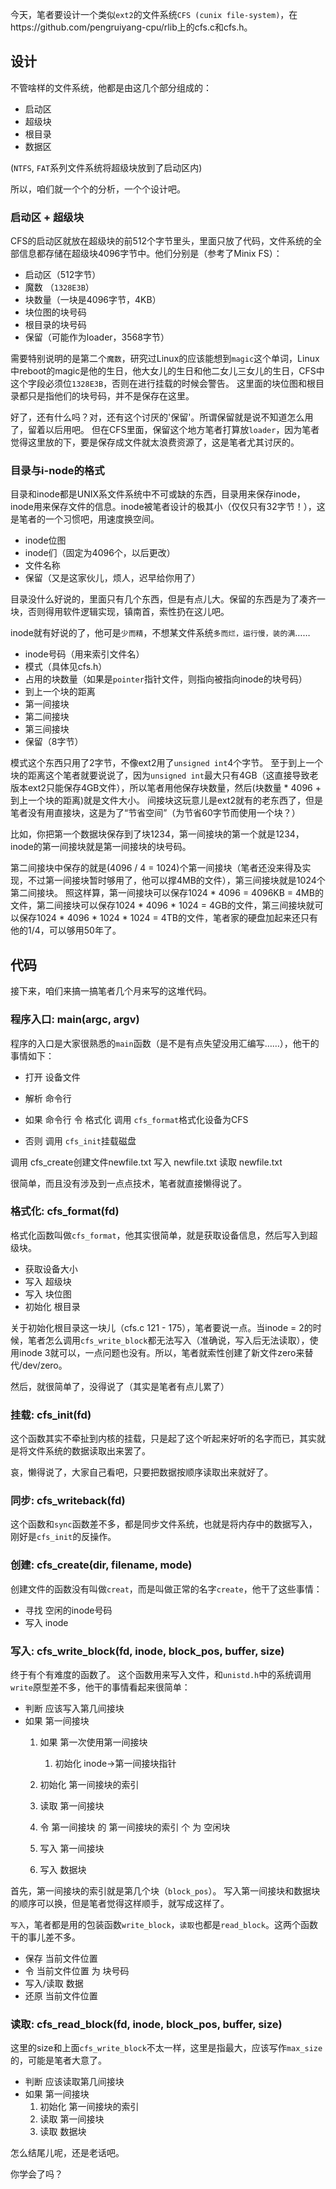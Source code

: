 今天，笔者要设计一个类似`ext2`的文件系统`CFS (cunix file-system)`，在https://github.com/pengruiyang-cpu/rlib上的cfs.c和cfs.h。

## 设计
不管啥样的文件系统，他都是由这几个部分组成的：
* 启动区
* 超级块
* 根目录
* 数据区

(`NTFS`, `FAT`系列文件系统将超级块放到了启动区内)

所以，咱们就一个个的分析，一个个设计吧。


### 启动区 + 超级块
CFS的启动区就放在超级块的前512个字节里头，里面只放了代码，文件系统的全部信息都存储在超级块4096字节中。他们分别是（参考了Minix FS）：
* 启动区（512字节）
* 魔数 （`1328E3B`）
* 块数量（一块是4096字节，4KB）
* 块位图的块号码
* 根目录的块号码
* 保留（可能作为loader，3568字节）

需要特别说明的是第二个`魔数`，研究过Linux的应该能想到`magic`这个单词，Linux中reboot的magic是他的生日，他大女儿的生日和他二女儿三女儿的生日，CFS中这个字段必须位`1328E3B`，否则在进行挂载的时候会警告。
这里面的块位图和根目录都只是指他们的块号码，并不是保存在这里。

好了，还有什么吗？对，还有这个讨厌的'保留'。所谓保留就是说不知道怎么用了，留着以后用吧。
但在CFS里面，保留这个地方笔者打算放`loader`，因为笔者觉得这里放的下，要是保存成文件就太浪费资源了，这是笔者尤其讨厌的。


### 目录与i-node的格式
目录和inode都是UNIX系文件系统中不可或缺的东西，目录用来保存inode，inode用来保存文件的信息。inode被笔者设计的极其小（仅仅只有32字节！），这是笔者的一个习惯吧，用速度换空间。

* inode位图
* inode们（固定为4096个，以后更改）
* 文件名称
* 保留（又是这家伙儿，烦人，迟早给你用了）

目录没什么好说的，里面只有几个东西，但是有点儿大。保留的东西是为了凑齐一块，否则得用软件逻辑实现，镇南首，索性扔在这儿吧。

inode就有好说的了，他可是`少而精`，不想某文件系统`多而烂，运行慢，装的满`……
* inode号码（用来索引文件名）
* 模式（具体见cfs.h）
* 占用的块数量（如果是`pointer`指针文件，则指向被指向inode的块号码）
* 到上一个块的距离
* 第一间接块
* 第二间接块
* 第三间接块
* 保留（8字节）

模式这个东西只用了2字节，不像ext2用了`unsigned int`4个字节。
至于到上一个块的距离这个笔者就要说说了，因为`unsigned int`最大只有4GB（这直接导致老版本ext2只能保存4GB文件），所以笔者用他保存块数量，然后(块数量 * 4096 + 到上一个块的距离)就是文件大小。
间接块这玩意儿是ext2就有的老东西了，但是笔者没有用直接块，这是为了“节省空间”（为节省60字节而使用一个块？）

比如，你把第一个数据块保存到了块1234，第一间接块的第一个就是1234，inode的第一间接块就是第一间接块的块号码。

第二间接块中保存的就是(4096 / 4 = 1024)个第一间接块（笔者还没来得及实现，不过第一间接块暂时够用了，他可以撑4MB的文件），第三间接块就是1024个第二间接块。
照这样算，第一间接块可以保存1024 * 4096 = 4096KB = 4MB的文件，第二间接块可以保存1024 * 4096 * 1024 = 4GB的文件，第三间接块就可以保存1024 * 4096 * 1024 * 1024 = 4TB的文件，笔者家的硬盘加起来还只有他的1/4，可以够用50年了。

## 代码
接下来，咱们来搞一搞笔者几个月来写的这堆代码。

### 程序入口: main(argc, argv) <int32>
程序的入口是大家很熟悉的`main`函数（是不是有点失望没用汇编写……），他干的事情如下：
* 打开 设备文件
* 解析 命令行
* 如果 命令行 令 格式化
    调用 `cfs_format`格式化设备为CFS

* 否则
    调用 `cfs_init`挂载磁盘

调用 cfs_create创建文件newfile.txt
写入 newfile.txt
读取 newfile.txt

很简单，而且没有涉及到一点点技术，笔者就直接懒得说了。

### 格式化: cfs_format(fd) <int>
格式化函数叫做`cfs_format`，他其实很简单，就是获取设备信息，然后写入到超级块。
* 获取设备大小
* 写入 超级块
* 写入 块位图
* 初始化 根目录

关于初始化根目录这一块儿（cfs.c 121 - 175），笔者要说一点。当inode = 2的时候，笔者怎么调用`cfs_write_block`都无法写入（准确说，写入后无法读取），使用inode 3就可以，一点问题也没有。所以，笔者就索性创建了新文件zero来替代/dev/zero。

然后，就很简单了，没得说了（其实是笔者有点儿累了）

### 挂载: cfs_init(fd) <int>
这个函数其实不牵扯到内核的挂载，只是起了这个听起来好听的名字而已，其实就是将文件系统的数据读取出来罢了。

哀，懒得说了，大家自己看吧，只要把数据按顺序读取出来就好了。

### 同步: cfs_writeback(fd) <int>
这个函数和`sync`函数差不多，都是同步文件系统，也就是将内存中的数据写入，刚好是`cfs_init`的反操作。

### 创建: cfs_create(dir, filename, mode) <struct inode_d>
创建文件的函数没有叫做`creat`，而是叫做正常的名字`create`，他干了这些事情：
* 寻找 空闲的inode号码
* 写入 inode

### 写入: cfs_write_block(fd, inode, block_pos, buffer, size) <unsigned int>
终于有个有难度的函数了。
这个函数用来写入文件，和`unistd.h`中的系统调用`write`原型差不多，他干的事情看起来很简单：
* 判断 应该写入第几间接块
* 如果 第一间接块
    1. 如果 第一次使用第一间接块
        1. 初始化 inode->第一间接块指针
        
    2. 初始化 第一间接块的索引
    3. 读取 第一间接块
    4. 令 第一间接块 的 第一间接块的索引 个 为 空闲块
    5. 写入 第一间接块
    6. 写入 数据块

首先，第一间接块的索引就是第几个块（`block_pos`）。
写入第一间接块和数据块的顺序可以换，但是笔者觉得这样顺手，就写成这样了。

`写入`，笔者都是用的包装函数`write_block`，`读取`也都是`read_block`。这两个函数干的事儿差不多。
* 保存 当前文件位置
* 令 当前文件位置 为 块号码
* 写入/读取 数据
* 还原 当前文件位置

### 读取: cfs_read_block(fd, inode, block_pos, buffer, size)
这里的size和上面`cfs_write_block`不太一样，这里是指最大，应该写作`max_size`的，可能是笔者大意了。

* 判断 应该读取第几间接块
* 如果 第一间接块
    1. 初始化 第一间接块的索引
    2. 读取 第一间接块
    3. 读取 数据块

怎么结尾儿呢，还是老话吧。

你学会了吗？
